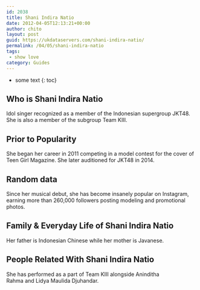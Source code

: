 ```yaml
---
id: 2038
title: Shani Indira Natio
date: 2012-04-05T12:13:21+00:00
author: chito
layout: post
guid: https://ukdataservers.com/shani-indira-natio/
permalink: /04/05/shani-indira-natio
tags:
 - show love
category: Guides
---
```


* some text
{: toc}
          
          
## Who is  Shani Indira Natio
                  
                  
                  
Idol singer recognized as a member of the Indonesian supergroup JKT48. She is also a member of the subgroup Team KIII. 
                  
                
                
                
## Prior to Popularity 
                  
                  
                  
She began her career in 2011 competing in a model contest for the cover of Teen Girl Magazine. She later auditioned for JKT48 in 2014. 
                  
                
                
                
## Random data 
                  
                  
                  
Since her musical debut, she has become insanely popular on Instagram, earning more than 260,000 followers posting modeling and promotional photos. 
                  
                
                
                
## Family & Everyday Life of Shani Indira Natio
                  
                  
                  
Her father is Indonesian Chinese while her mother is Javanese. 
                  
                
                
                
## People Related With  Shani Indira Natio
                  
                  
                  
She has performed as a part of Team KIII alongside Aninditha Rahma and Lidya Maulida Djuhandar. 
                  
                
              
            
          
          
          
    
    
  
